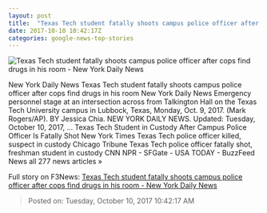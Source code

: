 ```yaml
---
layout: post
title:  "Texas Tech student fatally shoots campus police officer after cops find drugs in his room - New York Daily News"
date: 2017-10-10 10:42:17Z
categories: google-news-top-stories
---
```


![Texas Tech student fatally shoots campus police officer after cops find drugs in his room - New York Daily News](http://assets.nydailynews.com/polopoly_fs/1.3552652.1507607116!/img/httpImage/image.jpg_gen/derivatives/landscape_1200/texastech-1009-4.jpg)

New York Daily News Texas Tech student fatally shoots campus police officer after cops find drugs in his room New York Daily News Emergency personnel stage at an intersection across from Talkington Hall on the Texas Tech University campus in Lubbock, Texas, Monday, Oct. 9, 2017. (Mark Rogers/AP). BY Jessica Chia. NEW YORK DAILY NEWS. Updated: Tuesday, October 10, 2017, ... Texas Tech Student in Custody After Campus Police Officer Is Fatally Shot New York Times Texas Tech police officer killed, suspect in custody Chicago Tribune Texas Tech police officer fatally shot, freshman student in custody CNN NPR - SFGate - USA TODAY - BuzzFeed News all 277 news articles »


Full story on F3News: [Texas Tech student fatally shoots campus police officer after cops find drugs in his room - New York Daily News](http://www.f3nws.com/n/bFvxV)

> Posted on: Tuesday, October 10, 2017 10:42:17 AM
